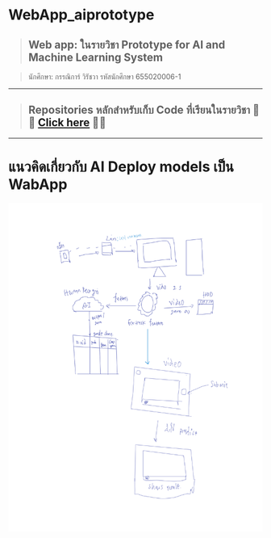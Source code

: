 # WebApp_aiprototype
> ## Web app: ในรายวิชา Prototype for AI and Machine Learning System

>  นักศึกษา: กรรณิการ์ วิรัชวา รหัสนักศึกษา 655020006-1

---


> ## Repositories หลักสำหรับเก็บ Code ที่เรียนในรายวิชา 🤗🤗  **[Click here](https://github.com/WiratchawaKannika/AIprototype65)** 🤗🤗

---

# **แนวคิดเกี่ยวกับ AI Deploy models เป็น WabApp**

![note_lacture](note13032566.png)  




